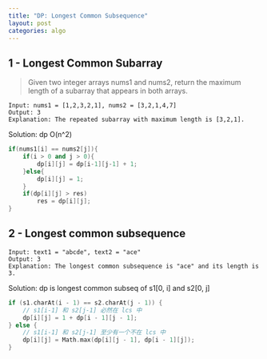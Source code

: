 ```yaml
---
title: "DP: Longest Common Subsequence"
layout: post
categories: algo
---
```


## 1 - Longest Common Subarray
> Given two integer arrays nums1 and nums2, return the maximum length of a subarray that appears in both arrays.
```
Input: nums1 = [1,2,3,2,1], nums2 = [3,2,1,4,7]
Output: 3
Explanation: The repeated subarray with maximum length is [3,2,1].
```
Solution: dp O(n^2)

```c++
if(nums1[i] == nums2[j]){
    if(i > 0 and j > 0){
        dp[i][j] = dp[i-1][j-1] + 1;
    }else{
        dp[i][j] = 1;
    }
    if(dp[i][j] > res)
        res = dp[i][j];
}
```

## 2 - Longest common subsequence
```
Input: text1 = "abcde", text2 = "ace" 
Output: 3  
Explanation: The longest common subsequence is "ace" and its length is 3.
```

Solution: dp is longest common subseq of s1[0, i] and s2[0, j]

```c++
if (s1.charAt(i - 1) == s2.charAt(j - 1)) {
    // s1[i-1] 和 s2[j-1] 必然在 lcs 中
    dp[i][j] = 1 + dp[i - 1][j - 1];
} else {
    // s1[i-1] 和 s2[j-1] 至少有一个不在 lcs 中
    dp[i][j] = Math.max(dp[i][j - 1], dp[i - 1][j]);
}
```
